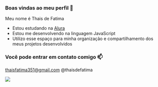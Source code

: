 ### Boas vindas ao meu perfil 💙

Meu nome é Thais de Fatima

- Estou estudando na [Alura](https://www.alura.com.br)
- Estou me desenvolvendo na linguagem JavaScript
- Utilizo esse espaço para minha organização e compartilhamento dos meus projetos desenvolvidos

### Você pode entrar em contato comigo 📫

thaisfatima351@gmail.com
@thaisdefatima

![](https://media1.tenor.com/m/i2QktANm1Q4AAAAC/milastauffer-whatever.gif)

